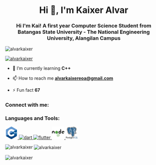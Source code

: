 <h1 align="center">Hi 👋, I'm Kaixer Alvar</h1>
<h3 align="center">Hi I'm Kai! A first year Computer Science Student from Batangas State University - The National Engineering University, Alangilan Campus</h3>

<p align="left"> <img src="https://komarev.com/ghpvc/?username=alvarkaixer&label=Profile%20views&color=0e75b6&style=flat" alt="alvarkaixer" /> </p>

<p align="left"> <a href="https://github.com/ryo-ma/github-profile-trophy"><img src="https://github-profile-trophy.vercel.app/?username=alvarkaixer" alt="alvarkaixer" /></a> </p>

- 🌱 I’m currently learning **C++**

- 📫 How to reach me **alvarkaixereoa@gmail.com**

- ⚡ Fun fact **67**

<h3 align="left">Connect with me:</h3>
<p align="left">

<h3 align="left">Languages and Tools:</h3>
<p align="left"> <a href="https://www.w3schools.com/cpp/" target="_blank" rel="noreferrer"> <img src="https://raw.githubusercontent.com/devicons/devicon/master/icons/cplusplus/cplusplus-original.svg" alt="cplusplus" width="40" height="40"/> </a> <a href="https://dart.dev" target="_blank" rel="noreferrer"> <img src="https://www.vectorlogo.zone/logos/dartlang/dartlang-icon.svg" alt="dart" width="40" height="40"/> </a> <a href="https://flutter.dev" target="_blank" rel="noreferrer"> <img src="https://www.vectorlogo.zone/logos/flutterio/flutterio-icon.svg" alt="flutter" width="40" height="40"/> </a> <a href="https://nodejs.org" target="_blank" rel="noreferrer"> <img src="https://raw.githubusercontent.com/devicons/devicon/master/icons/nodejs/nodejs-original-wordmark.svg" alt="nodejs" width="40" height="40"/> </a> <a href="https://www.postgresql.org" target="_blank" rel="noreferrer"> <img src="https://raw.githubusercontent.com/devicons/devicon/master/icons/postgresql/postgresql-original-wordmark.svg" alt="postgresql" width="40" height="40"/> </a> </p>

<p><img align="left" src="https://github-readme-stats.vercel.app/api/top-langs?username=alvarkaixer&show_icons=true&locale=en&layout=compact" alt="alvarkaixer" /></p>

<p>&nbsp;<img align="center" src="https://github-readme-stats.vercel.app/api?username=alvarkaixer&show_icons=true&locale=en" alt="alvarkaixer" /></p>

<p><img align="center" src="https://github-readme-streak-stats.herokuapp.com/?user=alvarkaixer&" alt="alvarkaixer" /></p>
